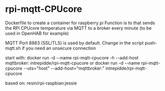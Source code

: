# rpi-mqtt-CPUcore

Dockerfile to create a container for raspberry pi
Function is to that sends the RPi CPUcore temperature via MQTT to a broker every minute
(to be used in OpenHAB for example)

MQTT Port 8883 (SSL/TLS) is used by default. Change in the script push-mqtt.sh if you need an unsecure connection

start with:
docker run -d --name rpi-mqtt-cpucore -h <container-hostname> --add-host mqttbroker:<MQTT-broker-IP> intrepidde/rpi-mqtt-cpucore
or
docker run -d --name rpi-mqtt-cpucore --uts="host" --add-host="mqttbroker:<MQTT-broker-IP>" intrepidde/rpi-mqtt-cpucore

based on: resin/rpi-raspbian:jessie
